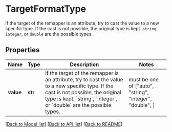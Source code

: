 # TargetFormatType

If the target of the remapper is an attribute, try to cast the value to a new specific type. If the cast is not possible, the original type is kept. `string`, `integer`, or `double` are the possible types.
## Properties
Name | Type | Description | Notes
------------ | ------------- | ------------- | -------------
**value** | **str** | If the target of the remapper is an attribute, try to cast the value to a new specific type. If the cast is not possible, the original type is kept. &#x60;string&#x60;, &#x60;integer&#x60;, or &#x60;double&#x60; are the possible types. |  must be one of ["auto", "string", "integer", "double", ]

[[Back to Model list]](README.md#documentation-for-models) [[Back to API list]](README.md#documentation-for-api-endpoints) [[Back to README]](README.md)


